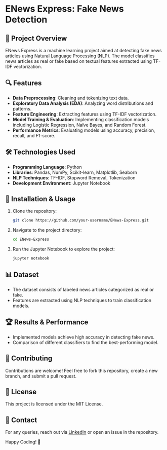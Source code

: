# ENews Express: Fake News Detection

## 📌 Project Overview
ENews Express is a machine learning project aimed at detecting fake news articles using Natural Language Processing (NLP). The model classifies news articles as real or fake based on textual features extracted using TF-IDF vectorization.

## 🔍 Features
- **Data Preprocessing**: Cleaning and tokenizing text data.
- **Exploratory Data Analysis (EDA)**: Analyzing word distributions and patterns.
- **Feature Engineering**: Extracting features using TF-IDF vectorization.
- **Model Training & Evaluation**: Implementing classification models including Logistic Regression, Naïve Bayes, and Random Forest.
- **Performance Metrics**: Evaluating models using accuracy, precision, recall, and F1-score.

## 🛠 Technologies Used
- **Programming Language**: Python
- **Libraries**: Pandas, NumPy, Scikit-learn, Matplotlib, Seaborn
- **NLP Techniques**: TF-IDF, Stopword Removal, Tokenization
- **Development Environment**: Jupyter Notebook

## 🚀 Installation & Usage
1. Clone the repository:
   ```bash
   git clone https://github.com/your-username/ENews-Express.git
   ```
2. Navigate to the project directory:
   ```bash
   cd ENews-Express
   ```
3. Run the Jupyter Notebook to explore the project:
   ```bash
   jupyter notebook
   ```

## 📊 Dataset
- The dataset consists of labeled news articles categorized as real or fake.
- Features are extracted using NLP techniques to train classification models.

## 🏆 Results & Performance
- Implemented models achieve high accuracy in detecting fake news.
- Comparison of different classifiers to find the best-performing model.

## 🤝 Contributing
Contributions are welcome! Feel free to fork this repository, create a new branch, and submit a pull request.

## 📜 License
This project is licensed under the MIT License.

## 📩 Contact
For any queries, reach out via [LinkedIn](https://www.linkedin.com/in/purva-mavani-927128174/) or open an issue in the repository.

Happy Coding! 🚀

